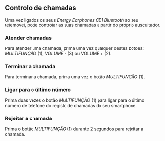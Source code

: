 ## Controlo de chamadas

Uma vez ligados os seus *Energy Earphones CE1 Bluetooth* ao seu telemóvel, pode controlar as suas chamadas a partir do próprio auscultador.

### Atender chamadas
Para atender uma chamada, prima uma vez qualquer destes botões: *MULTIFUNÇÃO* (1), *VOLUME -* (3) ou VOLUME + (2).

### Terminar a chamada
Para terminar a chamada, prima uma vez o botão *MULTIFUNÇÃO* (1).

### Ligar para o último número
Prima duas vezes o botão *MULTIFUNÇÃO* (1) para ligar para o último número de telefone do registo de chamadas do seu smartphone.

### Rejeitar a chamada
Prima o botão *MULTIFUNÇÃO* (1) durante 2 segundos para rejeitar a chamada.


